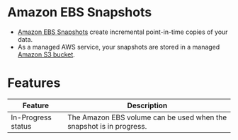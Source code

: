 # Amazon EBS Snapshots
- [Amazon EBS Snapshots](https://docs.aws.amazon.com/AWSEC2/latest/UserGuide/EBSSnapshots.html) create incremental point-in-time copies of your data.
- As a managed AWS service, your snapshots are stored in a managed [Amazon S3 bucket](../6_StorageServices/3_S3ObjectStorage/Readme.md).

# Features

| Feature            | Description                                                         |
|--------------------|---------------------------------------------------------------------|
| In-Progress status | The Amazon EBS volume can be used when the snapshot is in progress. |

